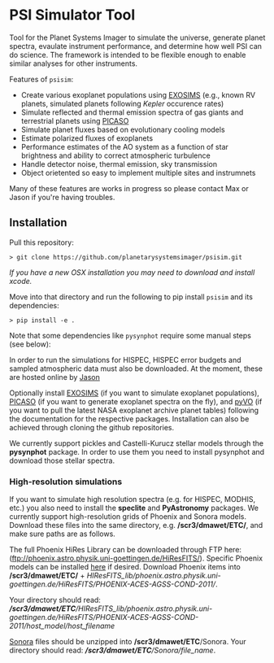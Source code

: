 # PSI Simulator Tool

Tool for the Planet Systems Imager to simulate the universe, generate planet spectra, evaulate instrument performance, and determine how well PSI can do science.  The framework is intended to be flexible enough to enable similar analyses for other instruments.

Features of `psisim`:

  * Create various exoplanet populations using [EXOSIMS](https://github.com/dsavransky/EXOSIMS) (e.g., known RV planets, simulated planets following *Kepler* occurence rates)
  * Simulate reflected and thermal emission spectra of gas giants and terrestrial planets using [PICASO](https://github.com/natashabatalha/picaso)
  * Simulate planet fluxes based on evolutionary cooling models
  * Estimate polarized fluxes of exoplanets
  * Performance estimates of the AO system as a function of star brightness and ability to correct atmospheric turbulence
  * Handle detector noise, thermal emission, sky transmission
  * Object orietented so easy to implement multiple sites and instrumnets

Many of these features are works in progress so please contact Max or Jason if you're having troubles. 

## Installation

Pull this repository: 
```
> git clone https://github.com/planetarysystemsimager/psisim.git
```
*If you have a new OSX installation you may need to download and install xcode.*

Move into that directory and run the following to pip install `psisim` and its dependencies:
```
> pip install -e .
```
Note that some dependencies like `pysynphot` require some manual steps (see below):

In order to run the simulations for HISPEC, HISPEC error budgets and sampled atmospheric data must also be downloaded. At the moment, these are hosted online by [Jason](https://caltech.app.box.com/s/ce7hgt56usd1vfvzhn2kv8n7d9cojro6)

Optionally install [EXOSIMS](https://github.com/dsavransky/EXOSIMS) (if you want to simulate exoplanet populations), [PICASO](https://github.com/natashabatalha/picaso) (if you want to generate exoplanet spectra on the fly), and [pyVO](https://github.com/astropy/pyvo) (if you want to pull the latest NASA exoplanet archive planet tables) following the documentation for the respective packages. Installation can also be achieved through cloning the github repositories.

We currently support pickles and Castelli-Kurucz stellar models through the **pysynphot** package. In order to use them you need to install pysynphot and download those stellar spectra. 

### High-resolution simulations

If you want to simulate high resolution spectra (e.g. for HISPEC, MODHIS, etc.) you also need to install the **speclite** and **PyAstronomy** packages. We currently support high-resolution grids of Phoenix and Sonora models. Download these files into the same directory, e.g. **/scr3/dmawet/ETC/**, and make sure paths are as follows.

The full Phoenix HiRes Library can be downloaded through FTP here: (ftp://phoenix.astro.physik.uni-goettingen.de/HiResFITS/). Specific Phoenix models can be installed [here](http://phoenix.astro.physik.uni-goettingen.de/?page_id=15) if desired.
Download Phoenix items into **/scr3/dmawet/ETC/** + *HIResFITS_lib/phoenix.astro.physik.uni-goettingen.de/HiResFITS/PHOENIX-ACES-AGSS-COND-2011/*. 

Your directory should read: ***/scr3/dmawet/ETC**/HIResFITS_lib/phoenix.astro.physik.uni-goettingen.de/HiResFITS/PHOENIX-ACES-AGSS-COND-2011/host_model/host_filename*

[Sonora](https://zenodo.org/record/1309035#.XbtLtpNKhMA) files should be unzipped into **/scr3/dmawet/ETC**/Sonora. Your directory should read: ***/scr3/dmawet/ETC**/Sonora/file_name*. 
